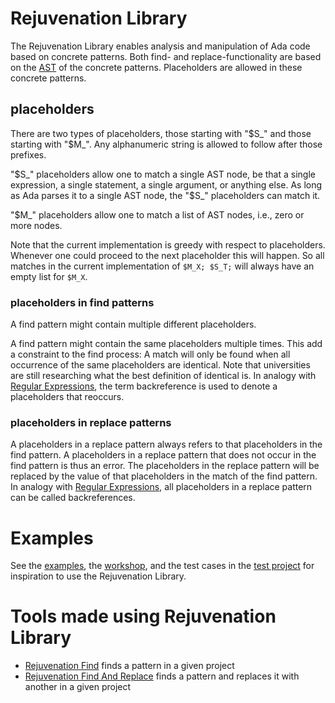 # Rejuvenation Library

The Rejuvenation Library enables analysis and manipulation of Ada code based on concrete patterns.
Both find- and replace-functionality are based on the [AST](https://en.wikipedia.org/wiki/Abstract_syntax_tree)
of the concrete patterns.
Placeholders are allowed in these concrete patterns.

## placeholders

There are two types of placeholders, those starting with "$S_" and those starting with "$M_".
Any alphanumeric string is allowed to follow after those prefixes.

"$S_" placeholders allow one to match a single AST node, be that a single expression, a single statement, a single argument, or anything else.
As long as Ada parses it to a single AST node, the "$S_" placeholders can match it.

"$M_" placeholders allow one to match a list of AST nodes, i.e., zero or more nodes.

Note that the current implementation is greedy with respect to placeholders.
Whenever one could proceed to the next placeholder this will happen.
So all matches in the current implementation of `$M_X; $S_T;` will always have an empty list for `$M_X`.

### placeholders in find patterns

A find pattern might contain multiple different placeholders.

A find pattern might contain the same placeholders multiple times.
This add a constraint to the find process:
A match will only be found when all occurrence of the same placeholders are identical.
Note that universities are still researching what the best definition of identical is.
In analogy with [Regular Expressions](https://en.wikipedia.org/wiki/Regular_expression), 
the term backreference is used to denote a placeholders that reoccurs.

### placeholders in replace patterns

A placeholders in a replace pattern always refers to that placeholders in the find pattern.
A placeholders in a replace pattern that does not occur in the find pattern is thus an error.
The placeholders in the replace pattern will be replaced by the value of that placeholders in the match of the find pattern.
In analogy with [Regular Expressions](https://en.wikipedia.org/wiki/Regular_expression), 
all placeholders in a replace pattern can be called backreferences.

# Examples
See the [examples](../../examples/Rejuvenation_Examples), 
the [workshop](../../examples/Rejuvenation_Workshop), and the test cases in the [test project](test_driver.gpr)
for inspiration to use the Rejuvenation Library.

# Tools made using Rejuvenation Library
* [Rejuvenation Find](../../tools/Rejuvenation_Find) finds a pattern in a given project
* [Rejuvenation Find And Replace](../../tools/Rejuvenation_Find_And_Replace) finds a pattern and replaces it with another in a given project
